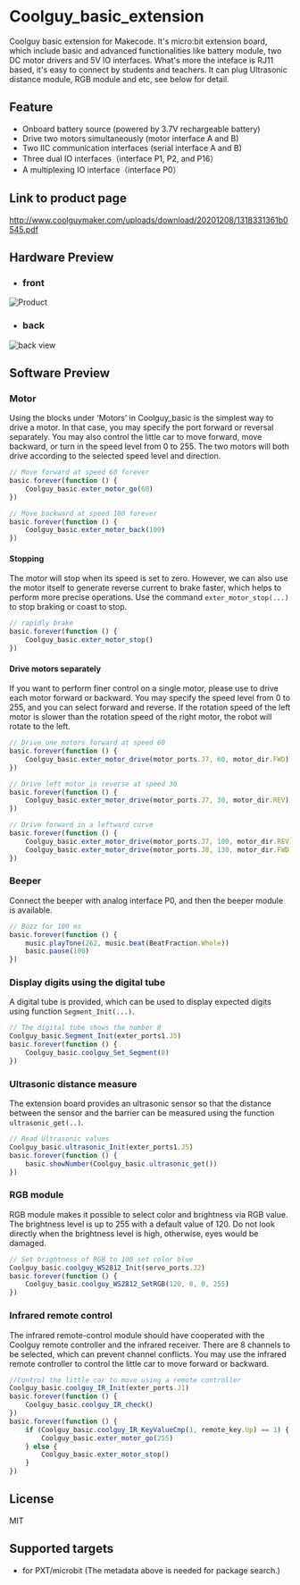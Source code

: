 # Coolguy_basic_extension

Coolguy basic extension for Makecode. It's micro:bit extension board, which include basic and advanced functionalities like battery module, two DC motor drivers and 5V IO interfaces. What's more the inteface is RJ11 based, it's easy to connect by students and teachers. It can plug Ultrasonic distance module, RGB module and etc, see below for detail. 

## Feature

- Onboard battery source (powered by 3.7V rechargeable battery)
- Drive two motors simultaneously (motor interface A and B)
- Two IIC communication interfaces (serial interface A and B)
- Three dual IO interfaces（interface P1, P2, and P16）
- A multiplexing IO interface（interface P0）

## Link to product page

http://www.coolguymaker.com/uploads/download/20201208/1318331361b0545.pdf

## Hardware Preview

- ### front

![Product](https://user-images.githubusercontent.com/34023728/99958245-007d8c80-2dc4-11eb-9b37-dc60b6a1a5b9.png)

- ### back

![back view](https://user-images.githubusercontent.com/34023728/99958253-02dfe680-2dc4-11eb-87b9-5b9311b31110.png)

## Software Preview

### Motor

Using the blocks under ‘Motors’ in Coolguy_basic is the simplest way to drive a motor. In that case, you may specify the port forward or reversal separately. You may also control the little car to move forward, move backward, or turn in the speed level from 0 to 255. The two motors will both drive according to the selected speed level and direction. 

```typescript
// Move forward at speed 60 forever
basic.forever(function () {						
    Coolguy_basic.exter_motor_go(60)				
})
```

```typescript
// Move backward at speed 100 forever
basic.forever(function () {						
    Coolguy_basic.exter_motor_back(100)	
})
```

#### Stopping

The motor will stop when its speed is set to zero. However, we can also use the motor itself to generate reverse current to brake faster, which helps to perform more precise operations. Use the command `exter_motor_stop(...)` to stop braking or coast to stop.

```typescript
// rapidly brake
basic.forever(function () {		
	Coolguy_basic.exter_motor_stop()
})
```

#### Drive motors separately

If you want to perform finer control on a single motor, please use to drive each motor forward or backward. You may specify the speed level from 0 to 255, and you can select forward and reverse. If the rotation speed of the left motor is slower than the rotation speed of the right motor, the robot will rotate to the left.

```typescript
// Drive one motors forward at speed 60
basic.forever(function () {	
	Coolguy_basic.exter_motor_drive(motor_ports.J7, 60, motor_dir.FWD)
})
```

```typescript
// Drive left motor in reverse at speed 30
basic.forever(function () {	
	Coolguy_basic.exter_motor_drive(motor_ports.J7, 30, motor_dir.REV)
})
```

```typescript
// Drive forward in a leftward curve
basic.forever(function () {	
	Coolguy_basic.exter_motor_drive(motor_ports.J7, 100, motor_dir.REV)	
	Coolguy_basic.exter_motor_drive(motor_ports.J8, 130, motor_dir.FWD)
})
```

### Beeper

Connect the beeper with analog interface P0, and then the beeper module is available.

```typescript
// Buzz for 100 ms
basic.forever(function () {
	music.playTone(262, music.beat(BeatFraction.Whole))			
	basic.pause(100)
})
```

### Display digits using the digital tube

A digital tube is provided, which can be used to display expected digits using function `Segment_Init(...)`.

```typescript
// The digital tube shows the number 8
Coolguy_basic.Segment_Init(exter_ports1.J5)				
basic.forever(function () {						
    Coolguy_basic.coolguy_Set_Segment(8)					
})
```

### Ultrasonic distance measure

The extension board provides an ultrasonic sensor so that the distance between the sensor and the barrier can be measured using the function `ultrasonic_get(..)`. 

```typescript
// Read Ultrasonic values
Coolguy_basic.ultrasonic_Init(exter_ports1.J5)				
basic.forever(function () {						
    basic.showNumber(Coolguy_basic.ultrasonic_get())			
})
```

### RGB module

RGB module makes it possible to select color and brightness via RGB value. The brightness level is up to 255 with a default value of 120. Do not look directly when the brightness level is high, otherwise, eyes would be damaged. 

```typescript
// Set brightness of RGB to 100 set color blue
Coolguy_basic.coolguy_WS2812_Init(servo_ports.J2)
basic.forever(function () {
    Coolguy_basic.coolguy_WS2812_SetRGB(120, 0, 0, 255)
})
```

### Infrared remote control

The infrared remote-control module should have cooperated with the Coolguy remote controller and the infrared receiver. There are 8 channels to be selected, which can prevent channel conflicts. You may use the infrared remote controller to control the little car to move forward or backward.

```typescript
//Control the little car to move using a remote controller
Coolguy_basic.coolguy_IR_Init(exter_ports.J1)
basic.forever(function () {
    Coolguy_basic.coolguy_IR_check()
})
basic.forever(function () {
    if (Coolguy_basic.coolguy_IR_KeyValueCmp(1, remote_key.Up) == 1) {
        Coolguy_basic.exter_motor_go(255)
    } else {
        Coolguy_basic.exter_motor_stop()
    }
})
```

## License

MIT

## Supported targets

* for PXT/microbit (The metadata above is needed for package search.)

